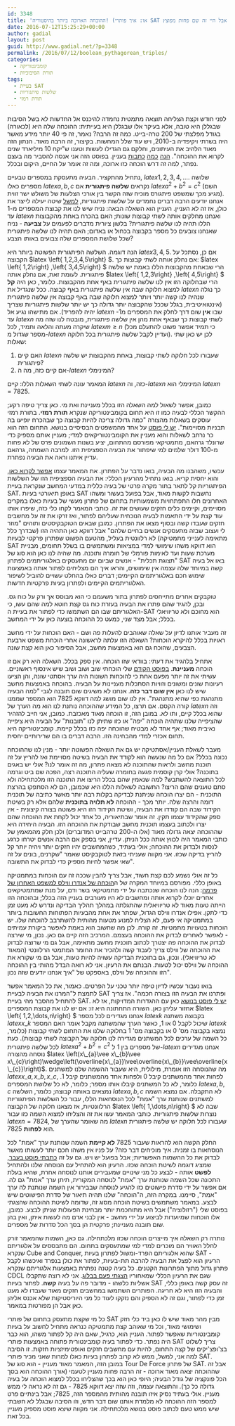 ```yaml
---
id: 3348
title: 'ההוכחה הארוכה ביותר בהיסטוריה! (או: איך פותרי SAT מתגברים על בעיות קומבינטוריות, אבל היי זה שם פחות מפוצץ)'
date: 2016-07-12T15:25:29+00:00
author: gadial
layout: post
guid: http://www.gadial.net/?p=3348
permalink: /2016/07/12/boolean_pythagorean_triples/
categories:
  - קומבינטוריקה
  - תורת הסיבוכיות
tags:
  - בעיית SAT
  - שלשות פיתגוריות
  - תורת רמזי
---
```

לפני חודש וקצת הצליחה תוצאה מתמטית נחמדה להיכנס אל החדשות לא בשל הסיבות שבגללן היא טובה, אלא בעיקר אלו שבגללן היא בעייתית: ההוכחה שלה היא (לכאורה) בגודל מפלצתי של 200 טרה-בייט. כמה זה הרבה? נאמר, זה פי 40 יותר מידע מאשר היה בשרתי ויקיפדיה ב-2010, ויש עוד שלל המחשות. בקיצור, זה הרבה מאוד. הנתון הזה מאוד הלהיב את העיתונים, וחלקם גם הגדילו לעשות וטענו ש"יקח 10 מיליארד שנים לקרוא את ההוכחה". [הנה](http://www.ynet.co.il/articles/0,7340,L-4826817,00.html) [כמה](http://www.nrg.co.il/online/13/ART2/797/148.html) [כתבות](http://davidson.weizmann.ac.il/online/%D7%97%D7%93%D7%A9%D7%95%D7%AA-%D7%9E%D7%93%D7%A2/%D7%94%D7%94%D7%95%D7%9B%D7%97%D7%94-%D7%94%D7%9E%D7%AA%D7%9E%D7%98%D7%99%D7%AA-%D7%94%D7%90%D7%A8%D7%95%D7%9B%D7%94-%D7%91%D7%99%D7%95%D7%AA%D7%A8) בעניין. בפוסט הזה אני אנסה להסביר מה בעצם נפתר, למה זה דרש הוכחה כזו ארוכה, ומה זה אומר על החיים, היקום ובכלל.

נתחיל מהתקציר. הבעיה מתעסקת במספרים טבעיים, $latex 1,2,3,4,\dots$. שלושה מספרים כאלו $latex a,b,c$ נקראים **שלשה פיתגורית** אם $latex a^{2}+b^{2}=c^{2}$ (השם מגיע מכך שמשפט פיתגורס מוכיח שזה הקשר בין אורכי הצלעות של משולש ישר זווית). אנחנו יודעים הרבה דברים נחמדים על שלשות פיתגוריות, [למשל](http://www.gadial.net/2008/11/04/pythagorean_triplets/) שיטה יעילה לייצר את כולן, אז זה לא העניין. העניין הוא השאלה הבאה: נניח שיש לנו את קבוצת המספרים מ-1 עד $latex n$ ואנחנו מחלקים אותה לשתי קבוצות שונות; האם בהכרח באחת מהקבוצות הללו תהיה לנו שלשה פיתגורית? בלשון ציורית מדברים לפעמים על **צביעה** - נניח שאנחנו צובעים כל מספר בקבוצה בכחול או באדום; האם תהיה לנו שלשה פיתגורית שכל שלושת המספרים שלה צבועים באותו הצבע?

הנה דוגמה. השלשה הפיתגורית הפשוטה ביותר היא $latex 3,4,5$. אם כן, נסתכל על הקבוצה $latex \left\{ 1,2,3,4,5\right\} $. אם נחלק אותה לשתי קבוצות כך: $latex \left\{ 1,2\right\} ,\left\{ 3,4,5\right\} $ הרי שבאחת מהקבוצות הללו באמת יש שלשה פיתגורית. לעומת זאת, אם נחלק אותה $latex \left\{ 1,2,3\right\} ,\left\{ 4,5\right\} $ הרי שבחלוקה הזו אין לנו שלשה פיתגורית באף אחת מהקבוצות. כלומר, כאן היה **קל** למצוא חלוקה שבה אין שלשה פיתגורית באף קבוצה. ככל שנגדיל את $latex n$ כך נגלה שנהיה לנו קשה יותר ויותר למצוא חלוקה שבה באף קבוצה אין שלשה פיתגורית (אינטואיטיבית, בגלל שככל שהקבוצה יותר גדולה כך יש יותר שלשות פיתגוריות שצריך יהיה להפריד). אם מתישהו נגיע אל $latex n$ שבו **אין** שום דרך לחלק את המספרים מ1- עד $latex n$ לשתי קבוצות כך שבאף אחת מהן אין שלשה פיתגורית, מובטח לנו שזה מה שיקרה מעתה והלאה ותמיד, לכל $latex m\ge n$ (כי תמיד אפשר פשוט להתעלם מכל מספר שגדול מ-$latex n$ ועדיין לקבל שלשה פיתגורית בכל חלוקה). לכן יש כאן שתי שאלות:

  1. האם קיים $latex n$ שעבורו לכל חלוקה לשתי קבוצות, באחת מהקבוצות יש שלשה פיתגורית?
  2. אם קיים כזה, מה ה-$latex n$ המינימלי?

המאמר עונה לשתי השאלות הללו: קיים $latex n$ כזה, וה-$latex n$ המינימלי הוא $latex n=7825$.

כמובן, אפשר לשאול למה השאלה הזו בכלל מעניינת ואת מי. כאן צריך טיפה רקע; ההקשר הכללי לבעיה כמו זו היא תחום בקומבינטוריקה שנקרא **תורת רמזי**. בתורת רמזי עוסקים בשאלות מהצורה "כמה גדולה צריכה להיות קבוצה כך שבהכרח יופיעו בה תבניות מסויימות". [יש לי פוסט](http://www.gadial.net/2011/08/03/ramsey_theorem/) על אחד מהמשפטים הבסיסיים בנושא. התחום הזה הוא כר נרחב לשאלות והוא מעניין את הקומבינטוריקאים למדי; מעניין אותם מספיק כדי שרונלד גרהאם, מתמטיקאי מפורסם מהתחום, יציע בשנות השמונים פרס של לא פחות מ-100 דולר שלמים למי שיפתור את הבעיה הספציפית הזו. למרבה השמחה, גרהאם עדיין איתנו וראה את הבעיה נפתרת.

עכשיו, משהבנו מה הבעיה, בואו נדבר על הפתרון. את המאמר עצמו [אפשר לקרוא כאן](https://arxiv.org/abs/1605.00723), והוא יחסית קריא. בואו נתחיל מהרעיון הכללי: את הבעיה הספציפית הזו של השלשות הפיתגוריות קל לתאר בתור מקרה פרטי של בעיה כללית במדעי המחשב שנקראת בעיית SAT. באופן תיאורטי בעיות SAT נחשבות לקשות מאוד, אבל בפועל בעשור ומשהו האחרונים חלו התפתחויות משמעותיות בתחום של פתרון מעשי של בעיות כאלו במקרים מסויימים, וקיימים כלים חזקים שעושים את זה. כותבי המאמר לקחו כלי כזה, שיפרו אותו עוד קצת על ידי התאמות לבעיה הנוכחית שעליהם לפתור, ואז זרקו את זה על מחשבים חזקים שעבדו קשה ובסוף מצאו את הפתרון. כמובן שבאים הטוקבקיסטים ותוהים "מוזר לי ועצוב שבזה מתעסקים אנשים בחיים שלהם" אבל דווקא כאן התהיה הזו (שבדרך כלל מתאימה לענייני מתמטיקה) לא רלוונטית בעליל, מהטעם הפשוט שפתרון פרקטי לבעיות SAT הוא דווקא משהו שימושי למדי במציאות ומשתמשים בו בשלל תחומים, מבניית מערכת שעות ועד לאימות פורמלי של חומרה ותוכנה. מה שהיה לנו כאן הוא סוג של "תצוגת תכלית" - אנשים שביום יום מתעסקים באלגוריתמים לפתרון SAT באו אל בעיה קשה במיוחד שלה עצמה אין שימושים, והראו איך הם מצליחים לפתור אותה באמצעות שימוש חכם באלגוריתמים הקיימים; דברים כאלו בהחלט עשויים להוביל לשיפור האלגוריתמים הקיימים ולפתרון בעיות פרקטיות חדשות.

טוקבקים אחרים מתייחסים לפתרון בתור משעמם כי הוא מבוסס אך ורק על כוח גס. ובכן, להגיד שהם פתרו את הבעיה בעזרת כוח גס קצת חוטא למה שהם עשו, כי האלגוריתם שבו הם השתמשו כדי לפתור את בעיית ה-SAT הוא מחוכם ולא טריוויאלי בכלל; אבל מצד שני, כמעט כל ההוכחה בוצעה כאן על ידי המחשב.

זה מעביר אותנו לדיון על שאלה שאוהבים להעלות פה ושם - האם הוכחות על ידי מחשב ראויות בכלל להיקרא הוכחות? השאלה הזו עלתה לראשונה אחרי הוכחת משפט ארבעת הצבעים, שהוכח גם הוא באמצעות מחשב, אבל הסיפור כאן הוא קצת שונה.

אתחיל בלהגיד את דעתי: בוודאי שזו הוכחה. אין ספק בכלל. השאלה היא רק אם זו הוכחה **מעניינת**. [בפוסט הקודם](http://www.gadial.net/2016/06/29/infinite_primes_proofs/) שלי הוכחתי שוב ושוב ושוב שיש אינסוף ראשוניים. עשיתי את זה יותר מפעם אחת כי להוכחות השונות היה ערך אסתטי שונה, והן הציעו רעיונות שונים ומשונים וזוויות הסתכלות מעניינות על הבעיה. בהוכחה באמצעות מחשב שיש לנו כאן **אין שום דבר כזה**. אנחנו לא משיגים שום תובנה לגבי "למה הבעיה מתנהגת כפי שהיא מתנהגת". אין לנו שום מושג למה דווקא 7825 הוא המספר שממנו קורה הקסם. אם תרצו, כל המידע שההוכחה נותנת לנו הוא מה הערך של $latex n$ וזה שהוא בכלל קיים, ותו לא. במובן הזה, זו הוכחה מאוד מאכזבת. כמובן, אני חייב להזהיר שהציפייה שלנו שתהיה הוכחה "יפה" או כזו שתיתן לנו "תובנות" על הבעיה היא ציפייה נאיבית מאוד; אף אחד לא מבטיח שהוכחה יפה כזו בכלל קיימת. קומבינטוריקה היא תחום אכזרי למדי מהבחינה הזו. הרבה דברים בו הם שרירותיים יחסית.

מעבר לשאלת העניין/אסתטיקה יש גם את השאלה הפשוטה יותר - מנין לנו שההוכחה נכונה בכלל? אם כל מה שנעשה הוא לקודד את הבעיה בשיטה מסויימת ואז להריץ על זה תוכנת מחשב ולראות שהתוכנה לא מצאה פתרון, מה זה אומר לנו? אולי יש באגים בתוכנה? אולי קרן קוסמית פגעה בחומרה שעליה התוכנה רצה, הפכה שם ביט וגרמה לכל התוצאה להשתבש? למה שנאמין שהם בכלל הריצו את התוכנה הזו מלכתחילה ולא סתם טוענים שהם הריצו? התשובה לשאלות הללו היא שכמובן, הם לא הסתפקו בהרצת התוכנית - הם יצרו הוכחה שניתנת לבדיקה בקלות רבה יותר מאשר כתיבה של תוכנית דומה והרצה שלה. יותר מכך - ההוכחה **לא תלויה בתוכנית** שלהם אלא רק בשיטת הקידוד שבה הם קודדו את הבעיה, ושיטת הקידוד הזו היא פשוטה בצורה קיצונית - אין ספק שהקידוד עצמו תקין. זה אומר שבתיאוריה, כל אחד יכול לקחת את ההוכחה שהם יצרו ולכתוב בעצמו תוכנית מחשב שבודקת את ההוכחה הזו. הבעיה היחידה היא שההוכחה יצאה גדולה מאוד (אלו ה-200 טרהבייט המדוברים) ולכן חלק מהמאמץ של כותבי המאמר היה לכווץ אותה ככל הניתן. עדיין, אני בספק אם הרבה אנשים יטרחו כרגע לנסות ולבדוק את ההוכחה; אולי בעתיד, כשהמחשבים יהיו חזקים יותר ויהיה יותר קל להריץ בדיקה שכזו. אני מקווה שעניתי בזאת לטוקבקיסט שאמר "שקרנים, בונים על זה שאי אפשר לחיות מספיק כדי לבדוק את התשובה".

כל זה אולי נשמע לכם קצת חשוד, אבל צריך להבין שככה זה עם הוכחות במתמטיקה באופן כללי. מפורסם במיוחד המקרה של ה[הוכחה של אנדרו ווילס למשפט האחרון של פרמה](http://www.gadial.net/2011/08/14/fermat_last_theorem_overview/): הנה לנו הוכחה שנכתבה על ידי מתמטיקאי בשר ודם, על מנת שמתמטיקאים אחרים יוכלו לקרוא אותה ומחשבים לא היו מעורבים בעניין הזה בכלל; ובהוכחה הזו הייתה טעות מאוד לא טריוויאלית שהתגלתה במהלך תהליך הבדיקה ונדרש לא מעט זמן כדי לתקן. אפילו אנדרו ווילס הגדול, שפתר את אחת מהבעיות הפתוחות החשובות ביותר במתמטיקה אי פעם, לא הצליח למנוע מטעות מהותית להשתרבב להוכחה שלו. יש הוכחות בטעויות מתמטיות. זה קורה. לכן מה שחשוב הוא באמת לאפשר ביקורת עמיתים - לאפשר לאחרים לבדוק את ההוכחה בעצמם. המרכיב הזה קיים גם כאן. נכון, מי שירצה לבדוק את ההוכחה פה יצטרך לכתוב תוכנית מחשב מתאימה, אבל גם מי שרוצה לבדוק את ההוכחה של ווילס צריך לעבוד קשה ולהכיר את החומר המתמטי הרלוונטי (המאוד לא טריוויאלי). ונכון, גם בתוכנית הבדיקה עשויה להיות טעות, אבל גם מי שקורא את ההוכחה של ווילס יכול לטעות. הבנתם את הרעיון. אני לא רואה הבדל מהותי בין ההוכחה הזו וההוכחה של ווילס, באספקט של "איך אנחנו יודעים שזה נכון".

בואו נעבור עכשיו לדיון טיפה יותר טכני על הפרטים. כאמור, את כל המאמר אפשר לתמצת ל"המרנו את הבעיה לבעיית SAT ופתרנו את הבעיה הזו בצורה חכמה". אז צריך להתחיל מהסבר מהי בעיית SAT. [יש לי פוסט בנושא](http://www.gadial.net/2013/11/11/sat_intro/) כאן עם ההגדרות המדויקות, אז לא אחזור עליהן כאן. השורה התחתונה היא זו: אם יש לנו את קבוצת המספרים $latex \left\{ 1,2,\dots,n\right\} $ אנחנו מגדירים לכל מספר $latex k$ בקבוצה משתנה $latex x\_{k}$ שיכול לקבל 0 או 1, כאשר הערך שהמשתנה מקבל אומר האם המספר $latex k$ נמצא בקבוצה מס' 0 או בקבוצה מס' 1 בחלוקה שלנו את התחום לשתי קבוצות (כלומר, כל השמה של ערכים לכל המשתנים מגדירה לנו חלוקה של הקבוצה לשתי קבוצות). כעת לכל שלשה פיתגורית $latex a^{2}+b^{2}=c^{2}$ של מספרים בין 1 ל-$latex n$ אנחנו מגדירים נוסחה מהצורה $latex \left(x\_{a}\vee x\_{b}\vee x\_{c}\right)\wedge\left(\overline{x\_{a}}\vee\overline{x\_{b}}\vee\overline{x\_{c}}\right)$. מה שהנוסחה הזו אומרת, מילולית, היא שעבור ההשמה שלנו למשתנים $latex x\_{a},x\_{b},x\_{c}$, לפחות אחד מהמשתנים קיבל 0 ולפחות אחד מהמשתנים קיבל 1. כלומר, לא כל המשתנים קיבלו אותו מספר; כלומר, לא כל שלושת המספרים $latex a,b,c$ נמצאים באותה קבוצה; כלומר, השלשה $latex a,b,c$ לא התקבלה. אם נמצא השמה למשתנים שנותנת ערך "אמת" לכל הנוסחאות הללו, עבור כל השלשות הפיתגוריות הרלוונטיות, אז מצאנו חלוקה של הקבוצה $latex \left\{ 1,\dots,n\right\} $ שבה לא נוצרות שלשות פיתגוריות. כותבי המאמר עשו את זה והצליחו למצוא השמה כזו עבור $latex n=7824$, מה שאומר שהערך של $latex n$ שעבורו לכל חלוקה יש שלשה פיתגורית הוא **לפחות** 7825.

החלק הקשה הוא להראות שעבור 7825 **לא קיימת** השמה שנותנת ערך "אמת" לכל הנוסחאות בו זמנית. איך מוכיחים דבר כזה? על פניו אין משהו חכם יותר לעשותו מאשר לבדוק את כל ההשמות האפשריות; אבל בפועל יש ויש. גם על זה [כתבתי פוסט בעבר](http://www.gadial.net/2013/11/14/resolution_proof_system/), שמציג דוגמה לשיטת הוכחה שכזו. הרעיון הוא להתחיל עם הנוסחה שלנו ולהתחיל **לפשט** אותה - לבצע כל מני שינויים שמעבירים אותנו לנוסחה אחרת, שהיא בעלת התכונה שכל השמה שנותנת ערך "אמת" לנוסחה המקורית, תיתן ערך "אמת" גם לה. אם אפשר על ידי סדרת פישוטים כזו להגיע לנוסחה שבבירור אין השמה שנותנת לה ערך "אמת", סיימנו. במקרה הזה, ה"הוכחה" שלנו תהיה תיאור של סדרת הפישוטים שיש לבצע. במאמר משתמשים בשיטת הוכחה מסוג זה, שדומה לשיטת ההוכחה שהצגתי בפוסט שלי ("רזולוציה") אבל היא מתוחכמת יותר מבחינת הפעולות שניתן לבצע. כמובן, אלו הוכחות שמיועדות לביצוע על ידי מחשב - אין לבני אדם מה לעשות איתן, ואין בהן שום תובנה מעניינת; פרקטית הן בסך הכל סדרות של מספרים.

נותרה רק השאלה איך מייצרים הוכחה שכזו מלכתחילה. גם כאן, השמות שהמאמר זורק לחלל האוויר הם מוכרים למדי למי שמתעסקים בתחום. הם מתבססים על אלגוריתם שנקרא Cube and Conquer, שהוא אלגוריתם הפרד-ומשול לפתרון בעיות SAT - הרעיון הוא לפצל את הבעיה להרבה תת-בעיות, לפתור את כולן בנפרד ואיכשהו לקבל פתרון גדול מתוך הפתרונות הקטנים. כל בעיה קטנה נפתרת באמצעות אלגוריתם שנקרא CDCL שגם את הרעיון הכללי שמאחוריו [הצגתי פעם בבלוג](http://www.gadial.net/2014/02/03/cdcl_sat_solving/). אני לא רוצה שתקבלו אשליות כלשהו - מדובר פה על בעיה **קשה**. לפתור בעיות SAT זה עסק קשה באופן כללי, והבעיה הזו היא לא חריגה. הפותרים השתמשו במחשבים חזקים מאוד שעבדו לא מעט זמן כדי לפתור, וגם זה לא הספיק והם נזקקו לעוד כל מני היוריסטיקות שלא אכנס אליהן כאן אבל הן מפורטות במאמר.

כל מי שקצת מתעסק בתחום של פותרי SAT מבין מהר מאוד שיש לו כאן ביד כלי חזק ושימושי מאוד, וכל מי שאוהב קצת מתמטיקה כנראה מתחיל לחשוב על בעיות קומבינטוריות שאפשר לפתור. העניין הוא, כרגיל, שאם היה קל לפתור משהו, הוא כבר היה נפתר. כדי לפתור בעיה קומבינטורית פתוחה באמצעות פותרי SAT צריך לשלוט בצ'ופצ'יקים של קצה התחום, להיות עם מחשבים חזקים ואופטימיזציות חזקות. זו הסיבה למה אני, למשל, ממש לא קרוב לפתרון בעיות כאלו למרות שאני מכיר פותרי SAT. במובן הזה, המאמר מאוד מעניין - הוא סוג של Tour De Force של פתרון SAT. אבל זה שההוכחה יצאה מאוד ארוכה - זה הרבה פחות מעניין לטעמי (אורך ההוכחה הוא בסך הכל פונקציה של גודל הבעיה; היופי כאן הוא בכך שהצליחו בכלל למצוא הוכחה על בעיה גדולה כל כך). והתוצאה עצמה, וזה שזה יצא דווקא 7825 - גם זה לא נראה לי ממש מעניין. אולי בעתיד נסיק איזו תובנה מהותית מהמספר הזה, 7825; אבל בינתיים פרט למספר הזה ההוכחה לא מלמדת אותנו שום דבר חדש, וזו הסיבה שבגלל לא חשבתי שיש ממש טעם לכתוב פוסט בנושא מלכתחילה. אני מקווה שיצא פוסט מספיק מעניין בכל זאת.